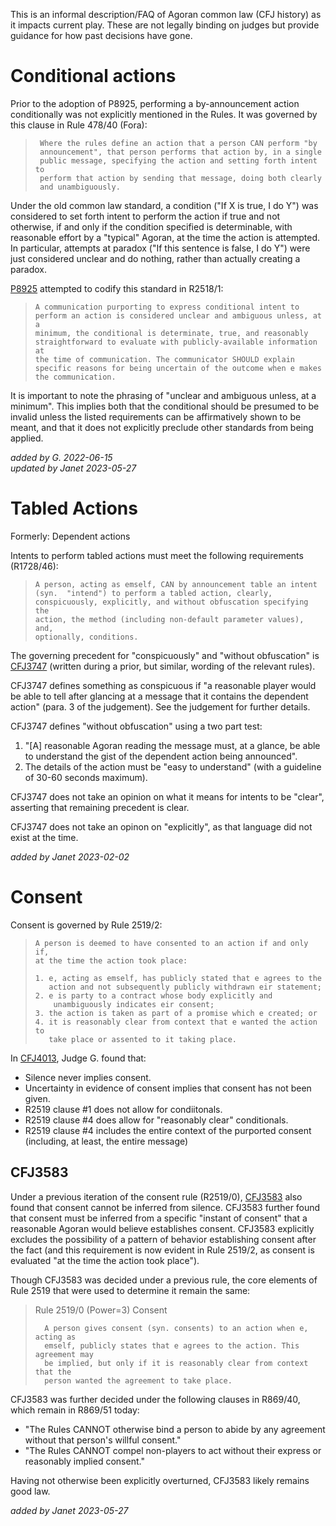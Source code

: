 This is an informal description/FAQ of Agoran common law (CFJ history) as it impacts current play.
These are not legally binding on judges but provide guidance for how past decisions have gone.

# Conditional actions

Prior to the adoption of P8925, performing a by-announcement action
conditionally was not explicitly mentioned in the Rules.  It was governed by
this clause in Rule 478/40 (Fora):
>      Where the rules define an action that a person CAN perform "by
>      announcement", that person performs that action by, in a single
>      public message, specifying the action and setting forth intent to
>      perform that action by sending that message, doing both clearly
>      and unambiguously.

Under the old common law standard, a condition ("If X is true, I do Y") was
considered to set forth intent to perform the action if true and not otherwise,
if and only if the condition specified is determinable, with reasonable effort
by a "typical" Agoran, at the time the action is attempted.  In particular,
attempts at paradox ("If this sentence is false, I do Y") were just considered
unclear and do nothing, rather than actually creating a paradox.

[P8925](https://www.mail-archive.com/agora-official@agoranomic.org/msg13104.html)
attempted to codify this standard in R2518/1:
>     A communication purporting to express conditional intent to
>     perform an action is considered unclear and ambiguous unless, at a
>     minimum, the conditional is determinate, true, and reasonably
>     straightforward to evaluate with publicly-available information at
>     the time of communication. The communicator SHOULD explain
>     specific reasons for being uncertain of the outcome when e makes
>     the communication.

It is important to note the phrasing of "unclear and ambiguous unless, at a
minimum". This implies both that the conditional should be presumed to be
invalid unless the listed requirements can be affirmatively shown to be meant,
and that it does not explicitly preclude other standards from being applied.

*added by G. 2022-06-15* <br>
*updated by Janet 2023-05-27* <br>

# Tabled Actions

Formerly: Dependent actions

Intents to perform tabled actions must meet the following requirements (R1728/46):
>     A person, acting as emself, CAN by announcement table an intent
>     (syn.  "intend") to perform a tabled action, clearly,
>     conspicuously, explicitly, and without obfuscation specifying the
>     action, the method (including non-default parameter values), and,
>     optionally, conditions.

The governing precedent for "conspicuously" and "without obfuscation" is
[CFJ3747](http://faculty.washington.edu/kerim/nomic/cases/3747) (written during a prior, but
similar, wording of the relevant rules).

CFJ3747 defines something as conspicuous if "a reasonable player would be able to tell
after glancing at a message that it contains the dependent action" (para. 3 of
the judgement). See the judgement for further details.

CFJ3747 defines "without obfuscation" using a two part test:
1. "[A] reasonable Agoran reading the message must, at a glance, be able to
   understand the gist of the dependent action being announced".
2. The details of the action must be "easy to understand" (with a guideline of 30-60
   seconds maximum).

CFJ3747 does not take an opinion on what it means for intents to be "clear", asserting that
remaining precedent is clear.

CFJ3747 does not take an opinon on "explicitly", as that language did not exist at the time.

*added by Janet 2023-02-02*

# Consent

Consent is governed by Rule 2519/2:
>     A person is deemed to have consented to an action if and only if,
>     at the time the action took place:
>
>     1. e, acting as emself, has publicly stated that e agrees to the
>        action and not subsequently publicly withdrawn eir statement;
>     2. e is party to a contract whose body explicitly and
>         unambiguously indicates eir consent;
>     3. the action is taken as part of a promise which e created; or
>     4. it is reasonably clear from context that e wanted the action to
>        take place or assented to it taking place.

In [CFJ4013](http://faculty.washington.edu/kerim/nomic/cases/4013), Judge G.
found that:
* Silence never implies consent.
* Uncertainty in evidence of consent implies that consent has not been given.
* R2519 clause #1 does not allow for condiitonals.
* R2519 clause #4 does allow for "reasonably clear" conditionals.
* R2519 clause #4 includes the entire context of the purported consent
  (including, at least, the entire message)

## CFJ3583

Under a previous iteration of the consent rule (R2519/0),
[CFJ3583](http://faculty.washington.edu/kerim/nomic/cases/3583) also found that
consent cannot be inferred from silence. CFJ3583 further found that consent
must be inferred from a specific "instant of consent" that a reasonable Agoran
would believe establishes consent. CFJ3583 explicitly excludes the possibility
of a pattern of behavior establishing consent after the fact (and this
requirement is now evident in Rule 2519/2, as consent is evaluated "at the time
the action took place").

Though CFJ3583 was decided under a previous rule, the core elements of Rule
2519 that were used to determine it remain the same:
> Rule 2519/0 (Power=3)
> Consent
>
>       A person gives consent (syn. consents) to an action when e, acting as
>       emself, publicly states that e agrees to the action. This agreement may
>       be implied, but only if it is reasonably clear from context that the
>       person wanted the agreement to take place.

CFJ3583 was further decided under the following clauses in R869/40, which
remain in R869/51 today:
* "The Rules CANNOT otherwise bind a person to abide by any agreement without that person's willful consent."
* "The Rules CANNOT compel non-players to act without their express or reasonably implied consent."

Having not otherwise been explicitly overturned, CFJ3583 likely remains good
law.

*added by Janet 2023-05-27* <br>

